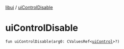 [libui](README.md) / [uiControlDisable](ui-control-disable.md)

# uiControlDisable

`fun uiControlDisable(arg0: CValuesRef<`[`uiControl`](ui-control/README.md)`>?)`
